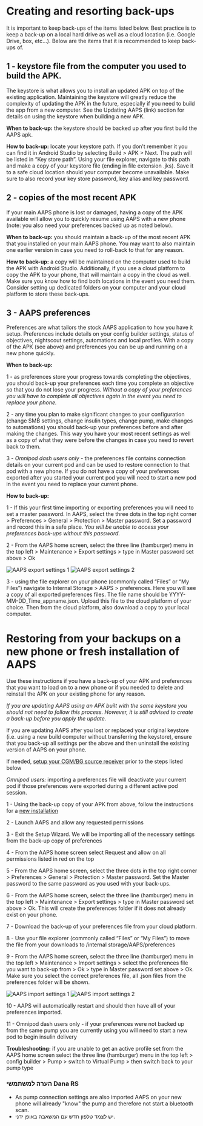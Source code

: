 # Creating and resorting back-ups

It is important to keep back-ups of the items listed below. Best practice is to keep a back-up on a local hard drive as well as a cloud location (i.e. Google Drive, box, etc…). Below are the items that it is recommended to keep back-ups of.

## 1 - keystore file from the computer you used to build the APK.
The keystore is what allows you to install an updated APK on top of the existing application. Maintaining the keystore will greatly reduce the complexity of updating the APK in the future, especially if you need to build the app from a new computer. See the Updating AAPS (link) section for details on using the keystore when building a new APK.

**When to back-up:** the keystore should be backed up after you first build the AAPS apk.

**How to back-up:** locate your keystore path. If you don’t remember it you can find it in Android Studio by selecting Build > APK > Next. The path will be listed in “Key store path”. Using your file explorer, navigate to this path and make a copy of your keystore file (ending in file extension .jks). Save it to a safe cloud location should your computer become unavailable. Make sure to also record your key store password, key alias and key password.

## 2 - copies of the most recent APK
If your main AAPS phone is lost or damaged, having a copy of the APK available will allow you to quickly resume using AAPS with a new phone (note: you also need your preferences backed up as noted below).

**When to back-up:** you should maintain a back-up of the most recent APK that you installed on your main AAPS phone. You may want to also maintain one earlier version in case you need to roll-back to that for any reason.

**How to back-up:** a copy will be maintained on the computer used to build the APK with Android Studio. Additionally, if you use a cloud platform to copy the APK to your phone, that will maintain a copy in the cloud as well. Make sure you know how to find both locations in the event you need them. Consider setting up dedicated folders on your computer and your cloud platform to store these back-ups.

## 3 - AAPS preferences
Preferences are what tailors the stock AAPS application to how you have it setup. Preferences include details on your config builder settings, status of objectives, nightscout settings, automations and local profiles. With a copy of the APK (see above) and preferences you can be up and running on a new phone quickly.

**When to back-up:**

1 - as preferences store your progress towards completing the objectives, you should back-up your preferences each time you complete an objective so that you do not lose your progress. _Without a copy of your preferences you will have to complete all objectives again in the event you need to replace your phone._

2 - any time you plan to make significant changes to your configuration (change SMB settings, change insulin types, change pump, make changes to automations) you should back-up your preferences before and after making the changes. This way you have your most recent settings as well as a copy of what they were before the changes in case you need to revert back to them.

3 - _Omnipod dash users only_ - the preferences file contains connection details on your current pod and can be used to restore connection to that pod with a new phone. If you do not have a copy of your preferences exported after you started your current pod you will need to start a new pod in the event you need to replace your current phone.

**How to back-up:**

1 - If this your first time importing or exporting preferences you will need to set a master password. In AAPS, select the three dots in the top right corner > Preferences > General > Protection > Master password. Set a password and record this in a safe place. _You will be unable to access your preferences back-ups without this password._

2 - From the AAPS home screen, select the three line (hamburger) menu in the top left > Maintenance > Export settings > type in Master password set above > Ok

![AAPS export settings 1](../images/AAPS_ExportSettings1.png) ![AAPS export settings 2](../images/AAPS_ExportSettings2.png)

3 - using the file explorer on your phone (commonly called “Files” or “My Files”) navigate to Internal Storage > AAPS > preferences. Here you will see a copy of all exported preferences files. The file name should be YYYY-MM-DD_Time_appname.json. Upload this file to the cloud platform of your choice. Then from the cloud platform, also download a copy to your local computer.

# Restoring from your backups on a new phone or fresh installation of AAPS
Use these instructions if you have a back-up of your APK and preferences that you want to load on to a new phone or if you needed to delete and reinstall the APK on your existing phone for any reason.

_If you are updating AAPS using an APK built with the same keystore you should not need to follow this process. However, it is still advised to create a back-up before you apply the update._

If you are updating AAPS after you lost or replaced your original keystore (i.e. using a new build computer without transferring the keystore), ensure that you back-up all settings per the above and then uninstall the existing version of AAPS on your phone.

If needed, [setup your CGM/BG source receiver](../Configuration/BG-Source.md) prior to the steps listed below

_Omnipod users:_ importing a preferences file will deactivate your current pod if those preferences were exported during a different active pod session.

1 - Using the back-up copy of your APK from above, follow the instructions for a [new installation](../Installing-AndroidAPS/Transferring-and-installing-AAPS.md)

2 - Launch AAPS and allow any requested permissions

3 - Exit the Setup Wizard. We will be importing all of the necessary settings from the back-up copy of preferences

4 - From the AAPS home screen select Request and allow on all permissions listed in red on the top

5 - From the AAPS home screen, select the three dots in the top right corner > Preferences > General > Protection > Master password. Set the Master password to the same password as you used with your back-ups.

6 - From the AAPS home screen, select the three line (hamburger) menu in the top left > Maintenance > Export settings > type in Master password set above > Ok. This will create the preferences folder if it does not already exist on your phone.

7 - Download the back-up of your preferences file from your cloud platform.

8 - Use your file explorer (commonly called “Files” or “My Files”) to move the file from your downloads to /internal storage/AAPS/preferences

9 - From the AAPS home screen, select the three line (hamburger) menu in the top left > Maintenance > Import settings > select the preferences file you want to back-up from > Ok > type in Master password set above > Ok. Make sure you select the correct preferences file, all .json files from the preferences folder will be shown.

![AAPS import settings 1](../images/AAPS_ImportSettings1.png) ![AAPS import settings 2](../images/AAPS_ImportSettings2.png)

10 - AAPS will automatically restart and should then have all of your preferences imported.

11 - Omnipod dash users only - if your preferences were not backed up from the same pump you are currently using you will need to start a new pod to begin insulin delivery

**Troubleshooting:** if you are unable to get an active profile set from the AAPS home screen  select the three line (hamburger) menu in the top left > config builder > Pump > switch to Virtual Pump > then switch back to your pump type


### הערה למשתמשי Dana RS

- As pump connection settings are also imported AAPS on your new phone will already "know" the pump and therefore not start a bluetooth scan.
- יש לצמד טלפון חדש עם המשאבה באופן ידני.
